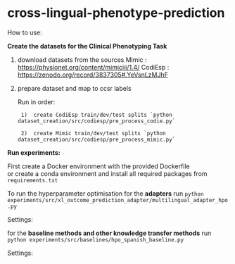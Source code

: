 # cross-lingual-phenotype-prediction



How to use: 

**Create the datasets for the Clinical Phenotyping Task** 

1. download datasets from the sources 
Mimic : https://physionet.org/content/mimiciii/1.4/
CodiEsp : https://zenodo.org/record/3837305#.YeVsnLzMJhF 

2. prepare dataset and map to ccsr labels 

    Run in order: 

        1)  create CodiEsp train/dev/test splits `python dataset_creation/src/codiesp/pre_process_codie.py`

        2)  create Mimic train/dev/test splits `python dataset_creation/src/codiesp/pre_process_mimic.py`


**Run experiments:**

First create a Docker environment with the provided Dockerfile  
or
create a conda environment and install all required packages from  `requirements.txt`

To run the hyperparameter optimisation for the **adapters** 
run `python experiments/src/xl_outcome_prediction_adapter/multilingual_adapter_hpo.py`

Settings: 



for the **baseline methods and other knowledge transfer methods** run ` python experiments/src/baselines/hpo_spanish_baseline.py`

Settings: 








    
